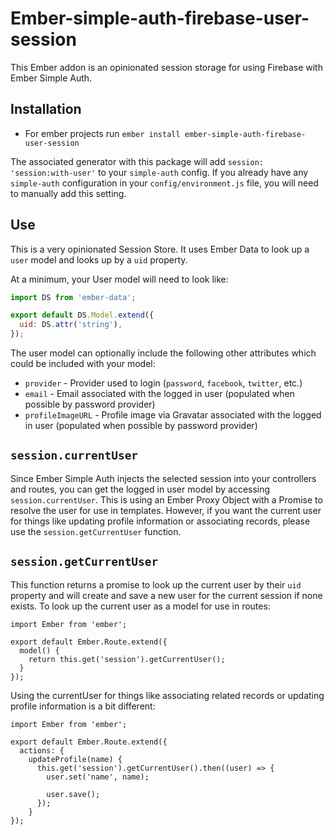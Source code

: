 # Ember-simple-auth-firebase-user-session

This Ember addon is an opinionated session storage for using Firebase with Ember Simple Auth.

## Installation

* For ember projects run `ember install ember-simple-auth-firebase-user-session`

The associated generator with this package will add `session: 'session:with-user'` to your `simple-auth` config.
If you already have any `simple-auth` configuration in your `config/environment.js` file, you will need to manually add this setting.

## Use

This is a very opinionated Session Store.
It uses Ember Data to look up a `user` model and looks up by a `uid` property.

At a minimum, your User model will need to look like: 

```js
import DS from 'ember-data';

export default DS.Model.extend({
  uid: DS.attr('string'),
});

```

The user model can optionally include the following other attributes which could be included with your model:

* `provider` - Provider used to login (`password`, `facebook`, `twitter`, etc.)
* `email` - Email associated with the logged in user (populated when possible by password provider)
* `profileImageURL` - Profile image via Gravatar associated with the logged in user (populated when possible by password provider)

## `session.currentUser`

Since Ember Simple Auth injects the selected session into your controllers and routes, you can get the logged in user model by accessing `session.currentUser`.
This is using an Ember Proxy Object with a Promise to resolve the user for use in templates.
However, if you want the current user for things like updating profile information or associating records, please use the `session.getCurrentUser` function.

## `session.getCurrentUser`

This function returns a promise to look up the current user by their `uid` property and will create and save a new user for the current session if none exists.
To look up the current user as a model for use in routes:

```
import Ember from 'ember';

export default Ember.Route.extend({
  model() {
    return this.get('session').getCurrentUser();
  }
});
```

Using the currentUser for things like associating related records or updating profile information is a bit different:

```
import Ember from 'ember';

export default Ember.Route.extend({
  actions: {
    updateProfile(name) {
      this.get('session').getCurrentUser().then((user) => {
        user.set('name', name);

        user.save();
      });
    }
});
```
